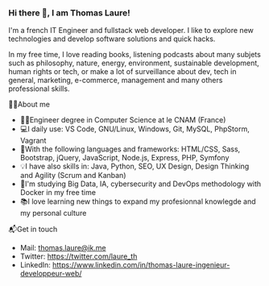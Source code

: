 ### Hi there 👋, I am Thomas Laure!

I'm a french IT Engineer and fullstack web developer. I like to explore new technologies and develop software solutions and quick hacks.

In my free time, I love reading books, listening podcasts about many subjets such as philosophy, nature, energy, environment, sustainable development, human rights or tech, or make a lot of surveillance about dev, tech in general, marketing, e-commerce, management and many others professional skills.

🐱‍💻About me
- 👨‍🎓Engineer degree in Computer Science at le CNAM (France)
- 💻I daily use: VS Code, GNU/Linux, Windows, Git, MySQL, PhpStorm, Vagrant
- 🧰With the following languages and frameworks: HTML/CSS, Sass, Bootstrap, jQuery, JavaScript, Node.js, Express, PHP, Symfony
- 💡I have also skills in: Java, Python, SEO, UX Design, Design Thinking and Agility (Scrum and Kanban)
- 🌱I'm studying Big Data, IA, cybersecurity and DevOps methodology with Docker in my free time
- 📚I love learning new things to expand my profesionnal knowlegde and my personal culture

📬Get in touch
- Mail: thomas.laure@ik.me
- Twitter: https://twitter.com/laure_th
- LinkedIn: https://www.linkedin.com/in/thomas-laure-ingenieur-developpeur-web/
